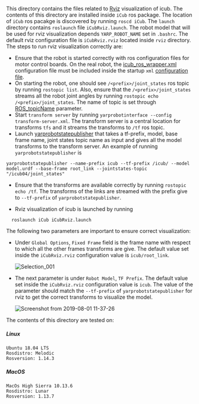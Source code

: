 This directory contains the files related to [Rviz](http://wiki.ros.org/rviz)
visualization of icub. The contents of this directory are installed inside `iCub`
ros package. The location of `iCub` ros pacakge is discovered by running `roscd iCub`.
The `launch` directory contains `roslaunch` file `iCubRviz.launch`. The robot model
that will be used for rviz visualization depends `YARP_ROBOT_NAME` set in `.bashrc`.
The default rviz configuration file is `iCubRviz.rviz` located inside `rviz` directory.
The steps to run rviz visualization correctly are:

- Ensure that the robot is started correctly with ros configuration files for motor control boards.
  On the real robot, the [icub_ros_wrapper.xml](https://github.com/robotology/robots-configuration/blob/devel/iCubGenova04/wrappers/motorControl/icub_ros_wrapper.xml) configuration file must be included inside the startup
  `xml` [configuration file](https://github.com/robotology/robots-configuration/blob/devel/iCubGenova04/icub_wbd.xml#L107).
- On starting the robot, one should see `/<prefix>/joint_states` ros topic by running `rostopic list`.
  Also, ensure that the `/<prefix>/joint_states` streams all the robot joint angles by running
  `rostopic echo /<prefix>/joint_states`. The name of topic is set through [ROS_topicName](https://github.com/robotology/robots-configuration/blob/devel/iCubGenova04/wrappers/motorControl/icub_ros_wrapper.xml#L38)
  parameter.
- Start `transform server` by running `yarprobotinterface --config transform-server.xml`.
  The transform server is a central location for transforms `tfs` and it streams the transforms
  to `/tf` ros topic.
- Launch [yarprobotstatepublisher](https://github.com/robotology/idyntree/tree/master/src/tools/yarprobotstatepublisher) that takes a tf-prefix, model, base frame name, joint states topic name as input and
gives all the model transforms to the transform server. An example of running `yarprobotstatepublisher` is

```
yarprobotstatepublisher --name-prefix icub --tf-prefix /icub/ --model model.urdf --base-frame root_link --jointstates-topic "/icub04/joint_states"
```
 - Ensure that the transforms are available correctly by running `rostopic echo /tf`.
   The transforms of the links are streamed with the prefix give to `--tf-prefix` of `yarprobotstatepublisher`.

- Rviz visualization of icub is launched by running

```
  roslaunch iCub iCubRviz.launch
```

The following two parameters are important to ensure correct visualization:

- Under `Global Options`, `Fixed Frame` field is the frame name with respect to
  which all the other frames transforms are give. The default value set inside the `iCubRviz.rviz` configuration value is `icub/root_link`.

  ![Selection_001](https://user-images.githubusercontent.com/6505998/62306298-e064e400-b481-11e9-9b5e-c665b5aaa5ff.png)


- The next parameter is under `Robot Model`, `TF Prefix`. The default value set inside the `iCubRviz.rviz` configuration value is `icub`.
  The value of the parameter should match the `--tf-prefix` of `yarprobotstatepublisher` for rviz to get the correct transforms to visualize the model.

  ![Screenshot from 2019-08-01 11-37-26](https://user-images.githubusercontent.com/6505998/62283354-ab409d80-b451-11e9-9811-bd9158548e3e.png)

The contents of this directory are tested on:

##### Linux

```
Ubuntu 18.04 LTS
Rosdistro: Melodic
Rosversion: 1.14.3
```

##### MacOS

```
MacOs High Sierra 10.13.6
Rosdistro: Lunar
Rosversion: 1.13.7
```
